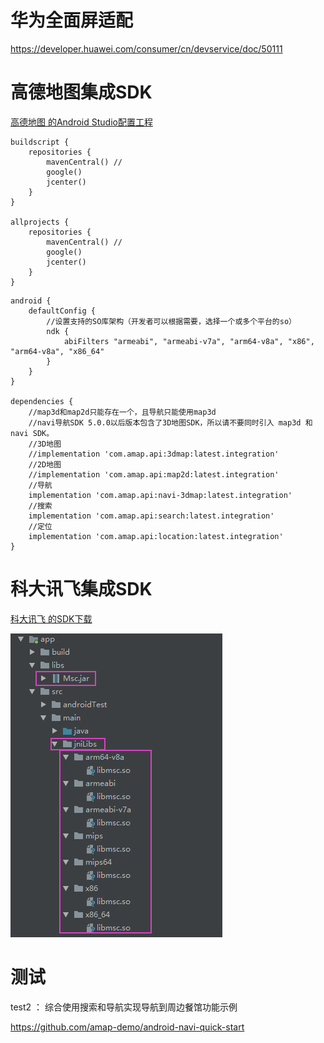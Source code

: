 
# 华为全面屏适配

https://developer.huawei.com/consumer/cn/devservice/doc/50111

# 高德地图集成SDK

[高德地图 的Android Studio配置工程 ](https://lbs.amap.com/api/android-navi-sdk/guide/create-project/android-studio/)

``` 
buildscript {
    repositories {
        mavenCentral() //
        google()
        jcenter()
    }
}

allprojects {
    repositories {
        mavenCentral() //
        google()
        jcenter()
    }
}
```

``` 
android {
    defaultConfig {
        //设置支持的SO库架构（开发者可以根据需要，选择一个或多个平台的so）
        ndk {
            abiFilters "armeabi", "armeabi-v7a", "arm64-v8a", "x86", "arm64-v8a", "x86_64"
        }
    }
}

dependencies {
    //map3d和map2d只能存在一个，且导航只能使用map3d
    //navi导航SDK 5.0.0以后版本包含了3D地图SDK，所以请不要同时引入 map3d 和 navi SDK。
    //3D地图
    //implementation 'com.amap.api:3dmap:latest.integration'
    //2D地图
    //implementation 'com.amap.api:map2d:latest.integration'
    //导航
    implementation 'com.amap.api:navi-3dmap:latest.integration'
    //搜索
    implementation 'com.amap.api:search:latest.integration'
    //定位
    implementation 'com.amap.api:location:latest.integration'    
}
```


# 科大讯飞集成SDK

[科大讯飞 的SDK下载](https://console.xfyun.cn/app/myapp?currPage=1&keyword=)

![](imgs/科大讯飞.png)


# 测试

test2 ： 综合使用搜索和导航实现导航到周边餐馆功能示例

https://github.com/amap-demo/android-navi-quick-start

